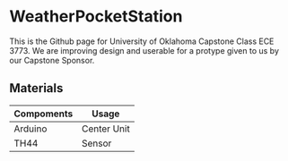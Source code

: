 # WeatherPocketStation
This is the Github page for University of Oklahoma Capstone Class ECE 3773.
We are improving design and userable for a protype given to us by our Capstone Sponsor.


## Materials

Compoments | Usage | 
------------ | -------------
Arduino | Center Unit
TH44 | Sensor
